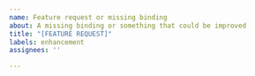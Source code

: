 ```yaml
---
name: Feature request or missing binding
about: A missing binding or something that could be improved
title: "[FEATURE REQUEST]"
labels: enhancement
assignees: ''

---
```



